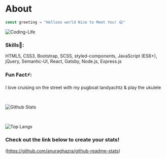 # About
```JavaScript
const greeting = "Hellooo world Nice to Meet You! 😃"
```
![Coding-Life](https://media.giphy.com/media/fAnzw6YK33jMwzp5wp/giphy.gif)

### Skills🌱: 
HTML5, CSS3, Bootstrap, SCSS, styled-components, JavaScript (ES6+), jQuery, Semantic-UI, React, Gatsby, Node.js, Express.js


### Fun Fact⚡:
I love cruising on the street with my pugboat landyachtz & play the ukulele

<br/>

  ![Github Stats](https://github-readme-stats.vercel.app/api?username=LanguageXange&show_icons=true&theme=dracula)

<br/>


![Top Langs](https://github-readme-stats.vercel.app/api/top-langs/?username=LanguageXange&layout=compact)


### Check out the link below to create your stats!

(https://github.com/anuraghazra/github-readme-stats)
 


<!--
**LanguageXange/LanguageXange** is a ✨ _special_ ✨ repository because its `README.md` (this file) appears on your GitHub profile.

Here are some ideas to get you started:

-  I’m currently working on ...
-  I’m currently learning ...
- 👯 I’m looking to collaborate on ...
- 🤔 I’m looking for help with ...
- 💬 Ask me about ...
- 📫 How to reach me: ...
- 😄 Pronouns: ...
-  Fun fact: ...
-->
